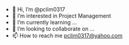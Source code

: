 - 👋 Hi, I’m @pclim0317
- 👀 I’m interested in Project Management
- 🌱 I’m currently learning ...
- 💞️ I’m looking to collaborate on ...
- 📫 How to reach me pclim0317@yahoo.com
<!---
pclim0317/pclim0317 is a ✨ special ✨ repository because its `README.md` (this file) appears on your GitHub profile.
You can click the Preview link to take a look at your changes.
--->
